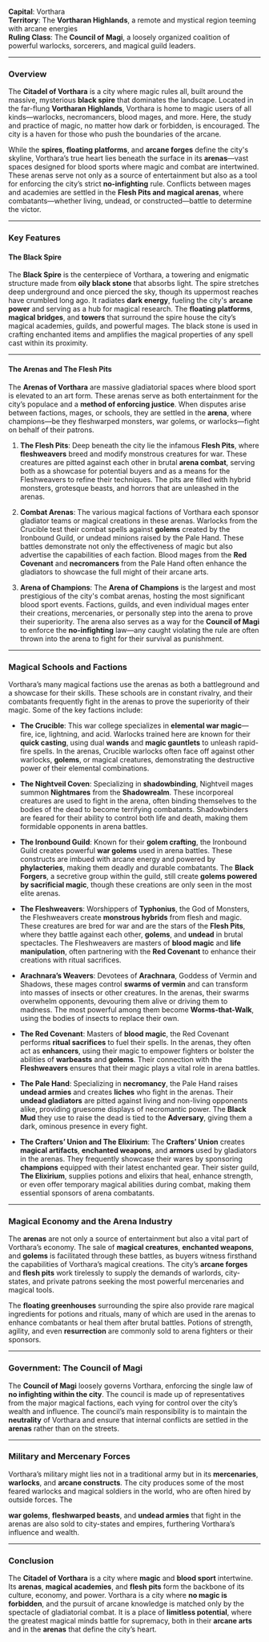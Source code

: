 **Capital**: Vorthara  
**Territory**: The **Vortharan Highlands**, a remote and mystical region teeming with arcane energies  
**Ruling Class**: The **Council of Magi**, a loosely organized coalition of powerful warlocks, sorcerers, and magical guild leaders.

---

### **Overview**

The **Citadel of Vorthara** is a city where magic rules all, built around the massive, mysterious **black spire** that dominates the landscape. Located in the far-flung **Vortharan Highlands**, Vorthara is home to magic users of all kinds—warlocks, necromancers, blood mages, and more. Here, the study and practice of magic, no matter how dark or forbidden, is encouraged. The city is a haven for those who push the boundaries of the arcane.

While the **spires**, **floating platforms**, and **arcane forges** define the city's skyline, Vorthara’s true heart lies beneath the surface in its **arenas**—vast spaces designed for blood sports where magic and combat are intertwined. These arenas serve not only as a source of entertainment but also as a tool for enforcing the city’s strict **no-infighting** rule. Conflicts between mages and academies are settled in the **Flesh Pits and magical arenas**, where combatants—whether living, undead, or constructed—battle to determine the victor.

---

### **Key Features**

#### **The Black Spire**

The **Black Spire** is the centerpiece of Vorthara, a towering and enigmatic structure made from **oily black stone** that absorbs light. The spire stretches deep underground and once pierced the sky, though its uppermost reaches have crumbled long ago. It radiates **dark energy**, fueling the city's **arcane power** and serving as a hub for magical research. The **floating platforms**, **magical bridges**, and **towers** that surround the spire house the city’s magical academies, guilds, and powerful mages. The black stone is used in crafting enchanted items and amplifies the magical properties of any spell cast within its proximity.

---

#### **The Arenas and The Flesh Pits**

The **Arenas of Vorthara** are massive gladiatorial spaces where blood sport is elevated to an art form. These arenas serve as both entertainment for the city’s populace and a **method of enforcing justice**. When disputes arise between factions, mages, or schools, they are settled in the **arena**, where champions—be they fleshwarped monsters, war golems, or warlocks—fight on behalf of their patrons.

1. **The Flesh Pits**: Deep beneath the city lie the infamous **Flesh Pits**, where **fleshweavers** breed and modify monstrous creatures for war. These creatures are pitted against each other in brutal **arena combat**, serving both as a showcase for potential buyers and as a means for the Fleshweavers to refine their techniques. The pits are filled with hybrid monsters, grotesque beasts, and horrors that are unleashed in the arenas.

2. **Combat Arenas**: The various magical factions of Vorthara each sponsor gladiator teams or magical creations in these arenas. Warlocks from the Crucible test their combat spells against **golems** created by the Ironbound Guild, or undead minions raised by the Pale Hand. These battles demonstrate not only the effectiveness of magic but also advertise the capabilities of each faction. Blood mages from the **Red Covenant** and **necromancers** from the Pale Hand often enhance the gladiators to showcase the full might of their arcane arts.

3. **Arena of Champions**: The **Arena of Champions** is the largest and most prestigious of the city's combat arenas, hosting the most significant blood sport events. Factions, guilds, and even individual mages enter their creations, mercenaries, or personally step into the arena to prove their superiority. The arena also serves as a way for the **Council of Magi** to enforce the **no-infighting** law—any caught violating the rule are often thrown into the arena to fight for their survival as punishment.

---

### **Magical Schools and Factions**

Vorthara’s many magical factions use the arenas as both a battleground and a showcase for their skills. These schools are in constant rivalry, and their combatants frequently fight in the arenas to prove the superiority of their magic. Some of the key factions include:

- **The Crucible**: This war college specializes in **elemental war magic**—fire, ice, lightning, and acid. Warlocks trained here are known for their **quick casting**, using dual **wands** and **magic gauntlets** to unleash rapid-fire spells. In the arenas, Crucible warlocks often face off against other warlocks, **golems**, or magical creatures, demonstrating the destructive power of their elemental combinations.

- **The Nightveil Coven**: Specializing in **shadowbinding**, Nightveil mages summon **Nightmares** from the **Shadowrealm**. These incorporeal creatures are used to fight in the arena, often binding themselves to the bodies of the dead to become terrifying combatants. Shadowbinders are feared for their ability to control both life and death, making them formidable opponents in arena battles.

- **The Ironbound Guild**: Known for their **golem crafting**, the Ironbound Guild creates powerful **war golems** used in arena battles. These constructs are imbued with arcane energy and powered by **phylacteries**, making them deadly and durable combatants. The **Black Forgers**, a secretive group within the guild, still create **golems powered by sacrificial magic**, though these creations are only seen in the most elite arenas.

- **The Fleshweavers**: Worshippers of **Typhonius**, the God of Monsters, the Fleshweavers create **monstrous hybrids** from flesh and magic. These creatures are bred for war and are the stars of the **Flesh Pits**, where they battle against each other, **golems**, and **undead** in brutal spectacles. The Fleshweavers are masters of **blood magic** and **life manipulation**, often partnering with the **Red Covenant** to enhance their creations with ritual sacrifices.

- **Arachnara’s Weavers**: Devotees of **Arachnara**, Goddess of Vermin and Shadows, these mages control **swarms of vermin** and can transform into masses of insects or other creatures. In the arenas, their swarms overwhelm opponents, devouring them alive or driving them to madness. The most powerful among them become **Worms-that-Walk**, using the bodies of insects to replace their own.

- **The Red Covenant**: Masters of **blood magic**, the Red Covenant performs **ritual sacrifices** to fuel their spells. In the arenas, they often act as **enhancers**, using their magic to empower fighters or bolster the abilities of **warbeasts** and **golems**. Their connection with the **Fleshweavers** ensures that their magic plays a vital role in arena battles.

- **The Pale Hand**: Specializing in **necromancy**, the Pale Hand raises **undead armies** and creates **liches** who fight in the arenas. Their **undead gladiators** are pitted against living and non-living opponents alike, providing gruesome displays of necromantic power. The **Black Mud** they use to raise the dead is tied to the **Adversary**, giving them a dark, ominous presence in every fight.

- **The Crafters’ Union and The Elixirium**: The **Crafters’ Union** creates **magical artifacts**, **enchanted weapons**, and **armors** used by gladiators in the arenas. They frequently showcase their wares by sponsoring **champions** equipped with their latest enchanted gear. Their sister guild, **The Elixirium**, supplies potions and elixirs that heal, enhance strength, or even offer temporary magical abilities during combat, making them essential sponsors of arena combatants.

---

### **Magical Economy and the Arena Industry**

The **arenas** are not only a source of entertainment but also a vital part of Vorthara’s economy. The sale of **magical creatures**, **enchanted weapons**, and **golems** is facilitated through these battles, as buyers witness firsthand the capabilities of Vorthara’s magical creations. The city’s **arcane forges** and **flesh pits** work tirelessly to supply the demands of warlords, city-states, and private patrons seeking the most powerful mercenaries and magical tools.

The **floating greenhouses** surrounding the spire also provide rare magical ingredients for potions and rituals, many of which are used in the arenas to enhance combatants or heal them after brutal battles. Potions of strength, agility, and even **resurrection** are commonly sold to arena fighters or their sponsors.

---

### **Government: The Council of Magi**

The **Council of Magi** loosely governs Vorthara, enforcing the single law of **no infighting within the city**. The council is made up of representatives from the major magical factions, each vying for control over the city’s wealth and influence. The council’s main responsibility is to maintain the **neutrality** of Vorthara and ensure that internal conflicts are settled in the **arenas** rather than on the streets.

---

### **Military and Mercenary Forces**

Vorthara’s military might lies not in a traditional army but in its **mercenaries**, **warlocks**, and **arcane constructs**. The city produces some of the most feared warlocks and magical soldiers in the world, who are often hired by outside forces. The

 **war golems**, **fleshwarped beasts**, and **undead armies** that fight in the arenas are also sold to city-states and empires, furthering Vorthara’s influence and wealth.

---

### **Conclusion**

The **Citadel of Vorthara** is a city where **magic** and **blood sport** intertwine. Its **arenas**, **magical academies**, and **flesh pits** form the backbone of its culture, economy, and power. Vorthara is a city where **no magic is forbidden**, and the pursuit of arcane knowledge is matched only by the spectacle of gladiatorial combat. It is a place of **limitless potential**, where the greatest magical minds battle for supremacy, both in their **arcane arts** and in the **arenas** that define the city’s heart.
